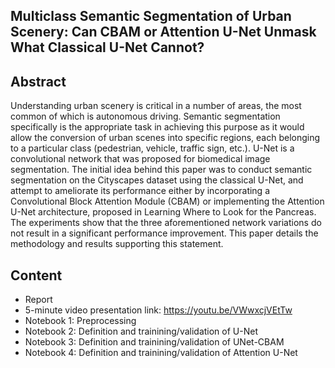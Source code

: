 ## Multiclass Semantic Segmentation of Urban Scenery: Can CBAM or Attention U-Net Unmask What Classical U-Net Cannot?

## Abstract
Understanding urban scenery is critical in a number of areas, the most common of which is autonomous driving. Semantic segmentation specifically is the appropriate
task in achieving this purpose as it would allow the conversion of urban scenes into specific regions, each belonging to a particular class (pedestrian, vehicle, traffic
sign, etc.). U-Net is a convolutional network that was proposed for biomedical image segmentation. The initial idea behind this paper was to conduct semantic
segmentation on the Cityscapes dataset using the classical U-Net, and attempt to ameliorate its performance either by incorporating a Convolutional Block Attention
Module (CBAM) or implementing the Attention U-Net architecture, proposed in Learning Where to Look for the Pancreas. The experiments show that the
three aforementioned network variations do not result in a significant performance improvement. This paper details the methodology and results supporting this
statement.

## Content
- Report
- 5-minute video presentation link: https://youtu.be/VWwxcjVEtTw
- Notebook 1: Preprocessing
- Notebook 2: Definition and trainining/validation of U-Net
- Notebook 3: Definition and trainining/validation of UNet-CBAM
- Notebook 4: Definition and trainining/validation of Attention U-Net
